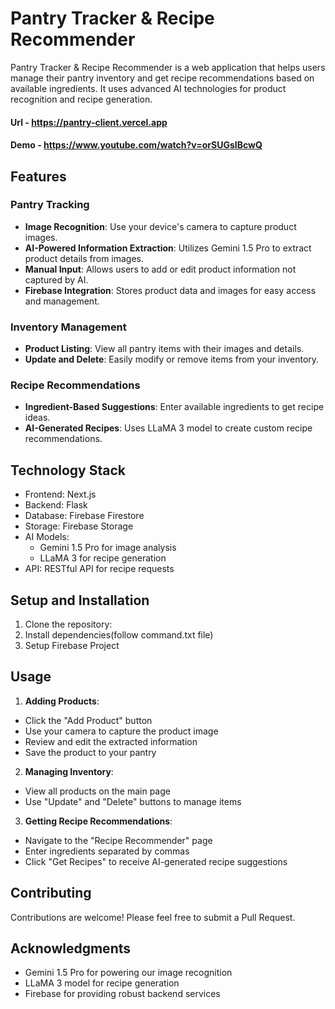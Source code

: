 # Pantry Tracker & Recipe Recommender

Pantry Tracker & Recipe Recommender is a web application that helps users manage their pantry inventory and get recipe recommendations based on available ingredients. It uses advanced AI technologies for product recognition and recipe generation.
#### Url - https://pantry-client.vercel.app
#### Demo - https://www.youtube.com/watch?v=orSUGsIBcwQ
## Features

### Pantry Tracking
- **Image Recognition**: Use your device's camera to capture product images.
- **AI-Powered Information Extraction**: Utilizes Gemini 1.5 Pro to extract product details from images.
- **Manual Input**: Allows users to add or edit product information not captured by AI.
- **Firebase Integration**: Stores product data and images for easy access and management.

### Inventory Management
- **Product Listing**: View all pantry items with their images and details.
- **Update and Delete**: Easily modify or remove items from your inventory.

### Recipe Recommendations
- **Ingredient-Based Suggestions**: Enter available ingredients to get recipe ideas.
- **AI-Generated Recipes**: Uses LLaMA 3 model to create custom recipe recommendations.

## Technology Stack

- Frontend: Next.js
- Backend: Flask
- Database: Firebase Firestore
- Storage: Firebase Storage
- AI Models:
  - Gemini 1.5 Pro for image analysis
  - LLaMA 3 for recipe generation
- API: RESTful API for recipe requests

## Setup and Installation

1. Clone the repository:
2. Install dependencies(follow command.txt file)
3. Setup Firebase Project



## Usage

1. **Adding Products**:
- Click the "Add Product" button
- Use your camera to capture the product image
- Review and edit the extracted information
- Save the product to your pantry

2. **Managing Inventory**:
- View all products on the main page
- Use "Update" and "Delete" buttons to manage items

3. **Getting Recipe Recommendations**:
- Navigate to the "Recipe Recommender" page
- Enter ingredients separated by commas
- Click "Get Recipes" to receive AI-generated recipe suggestions

## Contributing

Contributions are welcome! Please feel free to submit a Pull Request.

## Acknowledgments

- Gemini 1.5 Pro for powering our image recognition
- LLaMA 3 model for recipe generation
- Firebase for providing robust backend services
